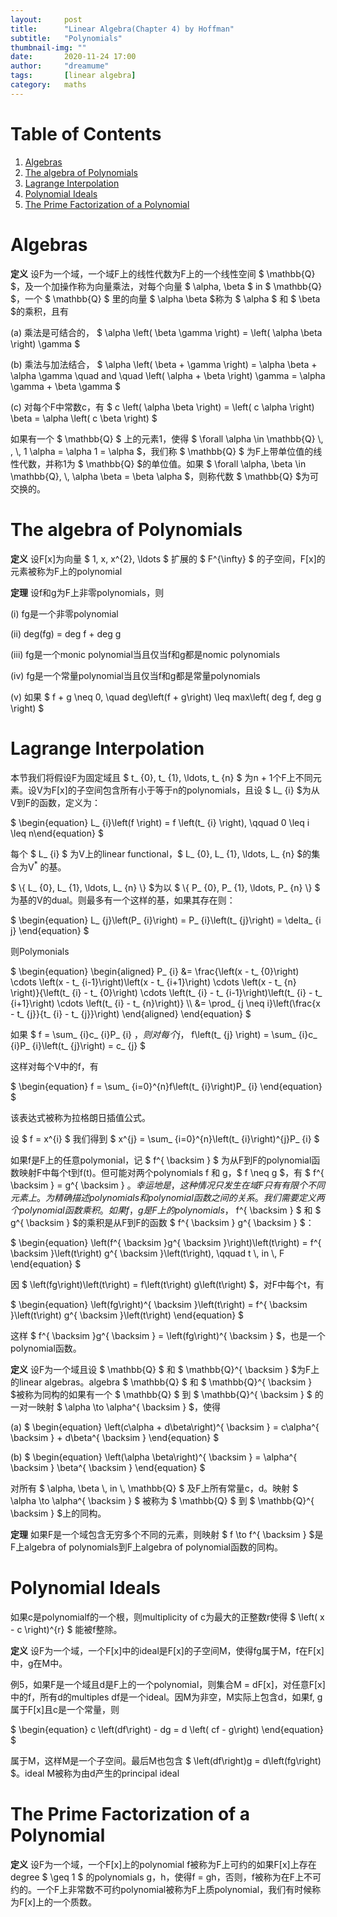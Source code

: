 ```yaml
---
layout:     post
title:      "Linear Algebra(Chapter 4) by Hoffman"
subtitle:   "Polynomials"
thumbnail-img: ""
date:       2020-11-24 17:00
author:     "dreamume"
tags: 		[linear algebra]
category:   maths
---
```

<head>
    <script src="https://cdn.mathjax.org/mathjax/latest/MathJax.js?config=TeX-AMS-MML_HTMLorMML" type="text/javascript"></script>
    <script type="text/x-mathjax-config">
        MathJax.Hub.Config({
            tex2jax: {
            skipTags: ['script', 'noscript', 'style', 'textarea', 'pre'],
            inlineMath: [['$','$']]
            }
        });
    </script>
</head>

# Table of Contents

1.  [Algebras](#org42f2702)
2.  [The algebra of Polynomials](#orgefd9580)
3.  [Lagrange Interpolation](#org002fa21)
4.  [Polynomial Ideals](#org53cf227)
5.  [The Prime Factorization of a Polynomial](#org82b7e7e)


<a id="org42f2702"></a>

# Algebras

**定义** 设F为一个域，一个域F上的线性代数为F上的一个线性空间 $ \\mathbb{Q} $，及一个加操作称为向量乘法，对每个向量 $ \\alpha, \\beta $ in $ \\mathbb{Q} $，一个 $ \\mathbb{Q} $ 里的向量 $ \\alpha \\beta $称为 $ \\alpha $ 和 $ \\beta $的乘积，且有

(a) 乘法是可结合的， $ \\alpha \\left( \\beta \\gamma \\right) = \\left( \\alpha \\beta \\right) \\gamma $

(b) 乘法与加法结合， $ \\alpha \\left( \\beta + \\gamma \\right) = \\alpha \\beta + \\alpha \\gamma \\quad and \\quad \\left( \\alpha + \\beta \\right) \\gamma = \\alpha \\gamma + \\beta \\gamma $

(c) 对每个F中常数c，有 $ c \\left( \\alpha \\beta \\right) = \\left( c \\alpha \\right) \\beta = \\alpha \\left( c \\beta \\right) $

如果有一个 $ \\mathbb{Q} $ 上的元素1，使得 $ \\forall \\alpha \\in \\mathbb{Q} \\, , \\, 1 \\alpha = \\alpha 1 = \\alpha $，我们称 $ \\mathbb{Q} $ 为F上带单位值的线性代数，并称1为 $ \\mathbb{Q} $的单位值。如果 $ \\forall \\alpha, \\beta \\in \\mathbb{Q}, \\, \\alpha \\beta = \\beta \\alpha $，则称代数 $ \\mathbb{Q} $为可交换的。


<a id="orgefd9580"></a>

# The algebra of Polynomials

**定义** 设F[x]为向量 $ 1, x, x^{2}, \\ldots $ 扩展的 $ F^{\\infty} $ 的子空间，F[x]的元素被称为F上的polynomial

**定理** 设f和g为F上非零polynomials，则

(i) fg是一个非零polynomial

(ii) deg(fg) = deg f + deg g

(iii) fg是一个monic polynomial当且仅当f和g都是nomic polynomials

(iv) fg是一个常量polynomial当且仅当f和g都是常量polynomials

(v) 如果 $ f + g \\neq 0, \\quad deg\\left(f + g\\right) \\leq max\\left( deg f, deg g \\right) $


<a id="org002fa21"></a>

# Lagrange Interpolation

本节我们将假设F为固定域且 $ t_ {0}, t_ {1}, \\ldots, t_ {n} $ 为n + 1个F上不同元素。设V为F[x]的子空间包含所有小于等于n的polynomials，且设 $ L_ {i} $为从V到F的函数，定义为：

$ \\begin{equation} L_ {i}\\left(f \\right) = f \\left(t_ {i} \\right), \\qquad 0 \\leq i \\leq n\\end{equation} $

每个 $ L_ {i} $ 为V上的linear functional，$ L_ {0}, L_ {1}, \\ldots, L_ {n} $的集合为V<sup>\*</sup> 的基。

$ \\{ L_ {0}, L_ {1}, \\ldots, L_ {n} \\} $为以 $ \\{ P_ {0}, P_ {1}, \\ldots, P_ {n} \\} $ 为基的V的dual。则最多有一个这样的基，如果其存在则：

$ \\begin{equation} L_ {j}\\left(P_ {i}\\right) = P_ {i}\\left(t_ {j}\\right) = \\delta_ {i j} \\end{equation} $

则Polymonials

$ \\begin{equation} \\begin{aligned} P_ {i} &= \\frac{\\left(x - t_ {0}\\right) \\cdots \\left(x - t_ {i-1}\\right)\\left(x - t_ {i+1}\\right) \\cdots \\left(x - t_ {n} \\right)}{\\left(t_ {i} - t_ {0}\\right) \\cdots \\left(t_ {i} - t_ {i-1}\\right)\\left(t_ {i} - t_ {i+1}\\right) \\cdots \\left(t_ {i} - t_ {n}\\right)} \\\\ &= \\prod_ {j \\neq i}\\left(\\frac{x - t_ {j}}{t_ {i} - t_ {j}}\\right) \\end{aligned} \\end{equation} $

如果 $ f = \\sum_ {i}c_ {i}P_ {i} $，则对每个j，$ f\\left(t_ {j} \\right) = \\sum_ {i}c_ {i}P_ {i}\\left(t_ {j}\\right) = c_ {j} $

这样对每个V中的f，有

$ \\begin{equation} f = \\sum_ {i=0}^{n}f\\left(t_ {i}\\right)P_ {i} \\end{equation} $

该表达式被称为拉格朗日插值公式。

设 $ f = x^{i} $ 我们得到 $ x^{j} = \\sum_ {i=0}^{n}\\left(t_ {i}\\right)^{j}P_ {i} $

如果f是F上的任意polymonial，记  $ f^{ \\backsim } $ 为从F到F的polynomial函数映射F中每个t到f(t)。但可能对两个polynomials f 和 g，$ f \\neq g $，有 $ f^{ \\backsim } = g^{ \\backsim } $。幸运地是，这种情况只发生在域F只有有限个不同元素上。为精确描述polynomials和polynomial函数之间的关系。我们需要定义两个polynomial函数乘积。如果f，g是F上的polynomials，$ f^{ \\backsim } $ 和 $ g^{ \\backsim } $的乘积是从F到F的函数 $ f^{ \\backsim } g^{ \\backsim } $：

$ \\begin{equation} \\left(f^{ \\backsim }g^{ \\backsim }\\right)\\left(t\\right) = f^{ \\backsim }\\left(t\\right) g^{ \\backsim }\\left(t\\right), \\qquad t \\, in \\, F \\end{equation} $

因 $ \\left(fg\\right)\\left(t\\right) = f\\left(t\\right) g\\left(t\\right) $，对F中每个t，有

$ \\begin{equation} \\left(fg\\right)^{ \\backsim }\\left(t\\right) = f^{ \\backsim }\\left(t\\right) g^{ \\backsim }\\left(t\\right) \\end{equation} $

这样 $ f^{ \\backsim }g^{ \\backsim } = \\left(fg\\right)^{ \\backsim } $，也是一个polynomial函数。

**定义** 设F为一个域且设 $ \\mathbb{Q} $ 和 $ \\mathbb{Q}^{ \\backsim } $为F上的linear algebras。algebra $ \\mathbb{Q} $ 和 $ \\mathbb{Q}^{ \\backsim } $被称为同构的如果有一个 $ \\mathbb{Q} $ 到 $ \\mathbb{Q}^{ \\backsim } $ 的一对一映射 $ \\alpha \\to \\alpha^{ \\backsim } $，使得

(a) $ \\begin{equation} \\left(c\\alpha + d\\beta\\right)^{ \\backsim } = c\\alpha^{ \\backsim } + d\\beta^{ \\backsim } \\end{equation} $

(b) $ \\begin{equation} \\left(\\alpha \\beta\\right)^{ \\backsim } = \\alpha^{ \\backsim } \\beta^{ \\backsim } \\end{equation} $

对所有 $ \\alpha, \\beta \\, in \\, \\mathbb{Q} $ 及F上所有常量c，d。映射 $ \\alpha \\to \\alpha^{ \\backsim } $ 被称为 $ \\mathbb{Q} $ 到 $ \\mathbb{Q}^{ \\backsim } $上的同构。

**定理** 如果F是一个域包含无穷多个不同的元素，则映射 $ f \\to f^{ \\backsim } $是F上algebra of polynomials到F上algebra of polynomial函数的同构。


<a id="org53cf227"></a>

# Polynomial Ideals

如果c是polynomialf的一个根，则multiplicity of c为最大的正整数r使得 $ \\left( x - c \\right)^{r} $ 能被f整除。

**定义** 设F为一个域，一个F[x]中的ideal是F[x]的子空间M，使得fg属于M，f在F[x]中，g在M中。

例5，如果F是一个域且d是F上的一个polynomial，则集合M = dF[x]，对任意F[x]中的f，所有d的multiples df是一个ideal。因M为非空，M实际上包含d，如果f, g属于F[x]且c是一个常量，则

$ \\begin{equation} c \\left(df\\right) - dg = d \\left( cf - g\\right) \\end{equation} $

属于M，这样M是一个子空间。最后M也包含 $ \\left(df\\right)g = d\\left(fg\\right) $。ideal M被称为由d产生的principal ideal


<a id="org82b7e7e"></a>

# The Prime Factorization of a Polynomial

**定义** 设F为一个域，一个F[x]上的polynomial f被称为F上可约的如果F[x]上存在degree $ \\geq 1 $ 的polynomials g，h，使得f = gh，否则，f被称为在F上不可约的。一个F上非常数不可约polynomial被称为F上质polynomial，我们有时候称为F[x]上的一个质数。
